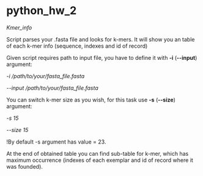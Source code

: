 # python_hw_2

*Kmer_info*

Script parses your .fasta file and looks for k-mers.
It will show you an table of each k-mer info (sequence, indexes and id of record)

Given script requires path to input file, you have to define it with **-i** (**--input**) argument:

*-i /path/to/your/fasta_file.fasta*

*--input /path/to/your/fasta_file.fasta*

You can switch k-mer size as you wish, for this task use **-s** (**--size**) argument:

*-s 15*

*--size 15*

!By default -s argument has value = 23.

At the end of obtained table you can find sub-table for k-mer, which has maximum occurrence (indexes of each exemplar and id of record where it was founded).
